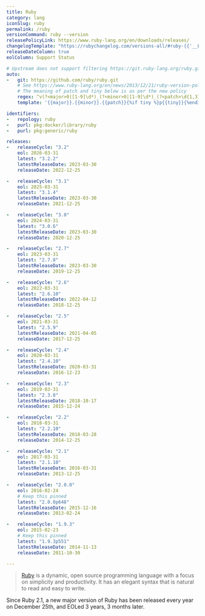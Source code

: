 ```yaml
---
title: Ruby
category: lang
iconSlug: ruby
permalink: /ruby
versionCommand: ruby --version
releasePolicyLink: https://www.ruby-lang.org/en/downloads/releases/
changelogTemplate: "https://rubychangelog.com/versions-all/#ruby-{{'__LATEST__'|replace:'.',''}}"
releaseDateColumn: true
eolColumn: Support Status

# Upstream does not support filtering https://git.ruby-lang.org/ruby.git
auto:
-   git: https://github.com/ruby/ruby.git
    # See https://www.ruby-lang.org/en/news/2013/12/21/ruby-version-policy-changes-with-2-1-0/
    # The meaning of patch and tiny below is as per the new policy
    regex: ^v(?<major>0|[1-9]\d*)_(?<minor>0|[1-9]\d*)_(?<patch>\d{1,3})_?(?<tiny>\d+)?$
    template: '{{major}}.{{minor}}.{{patch}}{%if tiny %}p{{tiny}}{%endif%}'

identifiers:
-   repology: ruby
-   purl: pkg:docker/library/ruby
-   purl: pkg:generic/ruby

releases:
-   releaseCycle: "3.2"
    eol: 2026-03-31
    latest: "3.2.2"
    latestReleaseDate: 2023-03-30
    releaseDate: 2022-12-25

-   releaseCycle: "3.1"
    eol: 2025-03-31
    latest: "3.1.4"
    latestReleaseDate: 2023-03-30
    releaseDate: 2021-12-25

-   releaseCycle: "3.0"
    eol: 2024-03-31
    latest: "3.0.6"
    latestReleaseDate: 2023-03-30
    releaseDate: 2020-12-25

-   releaseCycle: "2.7"
    eol: 2023-03-31
    latest: "2.7.8"
    latestReleaseDate: 2023-03-30
    releaseDate: 2019-12-25

-   releaseCycle: "2.6"
    eol: 2022-03-31
    latest: "2.6.10"
    latestReleaseDate: 2022-04-12
    releaseDate: 2018-12-25

-   releaseCycle: "2.5"
    eol: 2021-03-31
    latest: "2.5.9"
    latestReleaseDate: 2021-04-05
    releaseDate: 2017-12-25

-   releaseCycle: "2.4"
    eol: 2020-03-31
    latest: "2.4.10"
    latestReleaseDate: 2020-03-31
    releaseDate: 2016-12-23

-   releaseCycle: "2.3"
    eol: 2019-03-31
    latest: "2.3.8"
    latestReleaseDate: 2018-10-17
    releaseDate: 2015-12-24

-   releaseCycle: "2.2"
    eol: 2018-03-31
    latest: "2.2.10"
    latestReleaseDate: 2018-03-28
    releaseDate: 2014-12-25

-   releaseCycle: "2.1"
    eol: 2017-03-31
    latest: "2.1.10"
    latestReleaseDate: 2016-03-31
    releaseDate: 2013-12-25

-   releaseCycle: "2.0.0"
    eol: 2016-02-24
    # Keep this pinned
    latest: "2.0.0p648"
    latestReleaseDate: 2015-12-16
    releaseDate: 2013-02-24

-   releaseCycle: "1.9.3"
    eol: 2015-02-23
    # Keep this pinned
    latest: "1.9.3p551"
    latestReleaseDate: 2014-11-13
    releaseDate: 2011-10-30

---
```


> [Ruby](https://www.ruby-lang.org/) is a dynamic, open source programming language with a focus on
> simplicity and productivity. It has an elegant syntax that is natural to read and easy to write.

Since Ruby 2.1, a new major version of Ruby has been released every year on December 25th, and EOLed
3 years, 3 months later.
